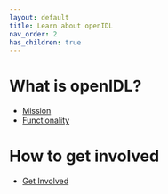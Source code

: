```yaml
---
layout: default
title: Learn about openIDL
nav_order: 2
has_children: true
---
```


# What is openIDL?
- [Mission](learn-mission.md)
- [Functionality](learn-functionality.md)
# How to get involved
- [Get Involved](get-involved.md)
